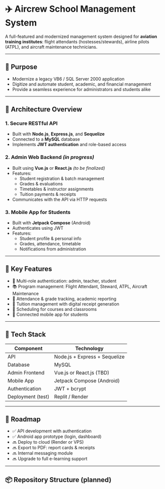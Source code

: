 # ✈️ Aircrew School Management System

A full-featured and modernized management system designed for **aviation training institutes**: flight attendants (hostesses/stewards), airline pilots (ATPL), and aircraft maintenance technicians.

---

## 🎯 Purpose

- Modernize a legacy VB6 / SQL Server 2000 application
- Digitize and automate student, academic, and financial management
- Provide a seamless experience for administrators and students alike

---

## 🧩 Architecture Overview

### 1. **Secure RESTful API**
- Built with **Node.js**, **Express.js**, and **Sequelize**
- Connected to a **MySQL** database
- Implements **JWT authentication** and role-based access

### 2. **Admin Web Backend** *(in progress)*
- Built using **Vue.js** or **React.js** *(to be finalized)*
- Features:
  - Student registration & batch management
  - Grades & evaluations
  - Timetables & instructor assignments
  - Tuition payments & receipts
- Communicates with the API via HTTP requests

### 3. **Mobile App for Students**
- Built with **Jetpack Compose** (Android)
- Authenticates using JWT
- Features:
  - Student profile & personal info
  - Grades, attendance, timetable
  - Notifications from administration

---

## 🧠 Key Features

- 🔐 Multi-role authentication: admin, teacher, student
- 📚 Program management: Flight Attendant, Steward, ATPL, Aircraft Maintenance
- 📝 Attendance & grade tracking, academic reporting
- 💸 Tuition management with digital receipt generation
- 📅 Scheduling for courses and classrooms
- 📲 Connected mobile app for students

---

## 🔧 Tech Stack

| Component        | Technology                      |
|------------------|----------------------------------|
| API              | Node.js + Express + Sequelize   |
| Database         | MySQL                            |
| Admin Frontend   | Vue.js or React.js (TBD)         |
| Mobile App       | Jetpack Compose (Android)        |
| Authentication   | JWT + bcrypt                     |
| Deployment (test)| Replit / Render                  |

---

## 🚀 Roadmap

- ✅ API development with authentication
- ✅ Android app prototype (login, dashboard)
- 🔜 Deploy to cloud (Render or VPS)
- 🔜 Export to PDF: report cards & receipts
- 🔜 Internal messaging module
- 🔜 Upgrade to full e-learning support

---

## 📦 Repository Structure (planned)

